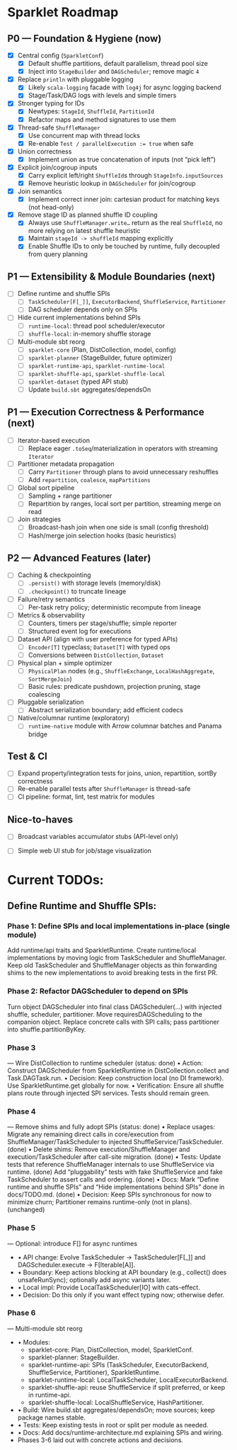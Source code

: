 # Sparklet Roadmap

## P0 — Foundation & Hygiene (now)
- [x] Central config (`SparkletConf`)
  - [x] Default shuffle partitions, default parallelism, thread pool size
  - [x] Inject into `StageBuilder` and `DAGScheduler`; remove magic `4`
- [x] Replace `println` with pluggable logging
  - [x] Likely `scala-logging` facade with `log4j` for async logging backend 
  - [x] Stage/Task/DAG logs with levels and simple timers
- [x] Stronger typing for IDs
  - [x] Newtypes: `StageId`, `ShuffleId`, `PartitionId`
  - [x] Refactor maps and method signatures to use them
- [x] Thread-safe `ShuffleManager`
  - [x] Use concurrent map with thread locks
  - [x] Re-enable `Test / parallelExecution := true` when safe
- [x] Union correctness
  - [x] Implement union as true concatenation of inputs (not “pick left”)
- [x] Explicit join/cogroup inputs
  - [x] Carry explicit left/right `ShuffleId`s through `StageInfo.inputSources`
  - [x] Remove heuristic lookup in `DAGScheduler` for join/cogroup
- [x] Join semantics
  - [x] Implement correct inner join: cartesian product for matching keys (not head-only)
- [x] Remove stage ID as planned shuffle ID coupling
  - [x] Always use `ShuffleManager.write…` return as the real `ShuffleId`, no more relying on latest shuffle heuristic
  - [x] Maintain `stageId -> shuffleId` mapping explicitly
  - [x] Enable Shuffle IDs to only be touched by runtime, fully decoupled from query planning

## P1 — Extensibility & Module Boundaries (next)
- [ ] Define runtime and shuffle SPIs
  - [ ] `TaskScheduler[F[_]]`, `ExecutorBackend`, `ShuffleService`, `Partitioner`
  - [ ] DAG scheduler depends only on SPIs
- [ ] Hide current implementations behind SPIs
  - [ ] `runtime-local`: thread pool scheduler/executor
  - [ ] `shuffle-local`: in-memory shuffle storage
- [ ] Multi-module sbt reorg
  - [ ] `sparklet-core` (Plan, DistCollection, model, config)
  - [ ] `sparklet-planner` (StageBuilder, future optimizer)
  - [ ] `sparklet-runtime-api`, `sparklet-runtime-local`
  - [ ] `sparklet-shuffle-api`, `sparklet-shuffle-local`
  - [ ] `sparklet-dataset` (typed API stub)
  - [ ] Update `build.sbt` aggregates/dependsOn

## P1 — Execution Correctness & Performance (next)
- [ ] Iterator-based execution
  - [ ] Replace eager `.toSeq`/materialization in operators with streaming `Iterator`
- [ ] Partitioner metadata propagation
  - [ ] Carry `Partitioner` through plans to avoid unnecessary reshuffles
  - [ ] Add `repartition`, `coalesce`, `mapPartitions`
- [ ] Global sort pipeline
  - [ ] Sampling + range partitioner
  - [ ] Repartition by ranges, local sort per partition, streaming merge on read
- [ ] Join strategies
  - [ ] Broadcast-hash join when one side is small (config threshold)
  - [ ] Hash/merge join selection hooks (basic heuristics)

## P2 — Advanced Features (later)
- [ ] Caching & checkpointing
  - [ ] `.persist()` with storage levels (memory/disk)
  - [ ] `.checkpoint()` to truncate lineage
- [ ] Failure/retry semantics
  - [ ] Per-task retry policy; deterministic recompute from lineage
- [ ] Metrics & observability
  - [ ] Counters, timers per stage/shuffle; simple reporter
  - [ ] Structured event log for executions
- [ ] Dataset API (align with user preference for typed APIs)
  - [ ] `Encoder[T]` typeclass; `Dataset[T]` with typed ops
  - [ ] Conversions between `DistCollection`, `Dataset`
- [ ] Physical plan + simple optimizer
  - [ ] `PhysicalPlan` nodes (e.g., `ShuffleExchange`, `LocalHashAggregate`, `SortMergeJoin`)
  - [ ] Basic rules: predicate pushdown, projection pruning, stage coalescing
- [ ] Pluggable serialization
  - [ ] Abstract serialization boundary; add efficient codecs
- [ ] Native/columnar runtime (exploratory)
  - [ ] `runtime-native` module with Arrow columnar batches and Panama bridge

## Test & CI
- [ ] Expand property/integration tests for joins, union, repartition, sortBy correctness
- [ ] Re-enable parallel tests after `ShuffleManager` is thread-safe
- [ ] CI pipeline: format, lint, test matrix for modules

## Nice-to-haves
- [ ] Broadcast variables accumulator stubs (API-level only)
- [ ] Simple web UI stub for job/stage visualization



# Current TODOs:

## Define Runtime and Shuffle SPIs:

### Phase 1: Define SPIs and local implementations in-place (single module)
Add runtime/api traits and SparkletRuntime.
Create runtime/local implementations by moving logic from TaskScheduler and ShuffleManager.
Keep old TaskScheduler and ShuffleManager objects as thin forwarding shims to the new implementations to avoid breaking tests in the first PR.

### Phase 2: Refactor DAGScheduler to depend on SPIs
Turn object DAGScheduler into final class DAGScheduler(...) with injected shuffle, scheduler, partitioner.
Move requiresDAGScheduling to the companion object.
Replace concrete calls with SPI calls; pass partitioner into shuffle.partitionByKey.


### Phase 3 
— Wire DistCollection to runtime scheduler (status: done)
• Action: Construct DAGScheduler from SparkletRuntime in DistCollection.collect and Task.DAGTask.run.
• Decision: Keep construction local (no DI framework). Use SparkletRuntime.get globally for now.
• Verification: Ensure all shuffle plans route through injected SPI services. Tests should remain green.

### Phase 4 
— Remove shims and fully adopt SPIs (status: done)
• Replace usages: Migrate any remaining direct calls in core/execution from ShuffleManager/TaskScheduler to injected ShuffleService/TaskScheduler. (done)
• Delete shims: Remove execution/ShuffleManager and execution/TaskScheduler after call-site migration. (done)
• Tests:
Update tests that reference ShuffleManager internals to use ShuffleService via runtime. (done)
Add “pluggability” tests with fake ShuffleService and fake TaskScheduler to assert calls and ordering. (done)
• Docs: Mark “Define runtime and shuffle SPIs” and “Hide implementations behind SPIs” done in docs/TODO.md. (done)
• Decision: Keep SPIs synchronous for now to minimize churn; Partitioner remains runtime-only (not in plans). (unchanged)

### Phase 5 
— Optional: introduce F[] for async runtimes 
- • API change: Evolve TaskScheduler → TaskScheduler[F[_]] and DAGScheduler.execute → F[Iterable[A]]. 
- • Boundary: Keep actions blocking at API boundary (e.g., collect() does unsafeRunSync); optionally add async variants later. 
- • Local impl: Provide LocalTaskScheduler[IO] with cats-effect. 
- • Decision: Do this only if you want effect typing now; otherwise defer.

### Phase 6 
— Multi-module sbt reorg 
- • Modules: 
  - sparklet-core: Plan, DistCollection, model, SparkletConf. 
  - sparklet-planner: StageBuilder. 
  - sparklet-runtime-api: SPIs (TaskScheduler, ExecutorBackend, ShuffleService, Partitioner), SparkletRuntime. 
  - sparklet-runtime-local: LocalTaskScheduler, LocalExecutorBackend. 
  - sparklet-shuffle-api: reuse ShuffleService if split preferred, or keep in runtime-api. 
  - sparklet-shuffle-local: LocalShuffleService, HashPartitioner. 
- • Build: Wire build.sbt aggregates/dependsOn; move sources; keep package names stable. 
- • Tests: Keep existing tests in root or split per module as needed. 
- • Docs: Add docs/runtime-architecture.md explaining SPIs and wiring.
- Phases 3-6 laid out with concrete actions and decisions.